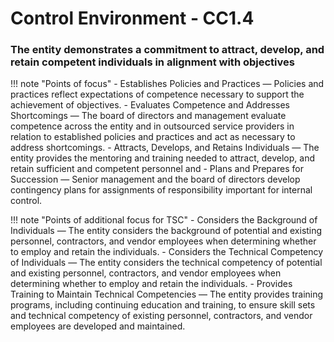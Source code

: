 #  Control Environment - CC1.4

### The entity demonstrates a commitment to attract, develop, and retain competent individuals in alignment with objectives

!!! note "Points of focus"
    - Establishes Policies and Practices — Policies and practices reflect expectations of competence necessary to support the achievement of objectives.
    - Evaluates Competence and Addresses Shortcomings — The board of directors and management evaluate competence across the entity and in outsourced service providers in relation to established policies and practices and act as necessary to address shortcomings.
    - Attracts, Develops, and Retains Individuals — The entity provides the mentoring and training needed to attract, develop, and retain sufficient and competent personnel and
    - Plans and Prepares for Succession — Senior management and the board of directors develop contingency plans for assignments of responsibility important for internal control.

!!! note "Points of additional focus for TSC"
    - Considers the Background of Individuals — The entity considers the background of potential and existing personnel, contractors, and vendor employees when determining whether to employ and retain the individuals.
    - Considers the Technical Competency of Individuals — The entity considers the technical competency of potential and existing personnel, contractors, and vendor employees when determining whether to employ and retain the individuals.
    - Provides Training to Maintain Technical Competencies — The entity provides training programs, including continuing education and training, to ensure skill sets and technical competency of existing personnel, contractors, and vendor employees are developed and maintained.
